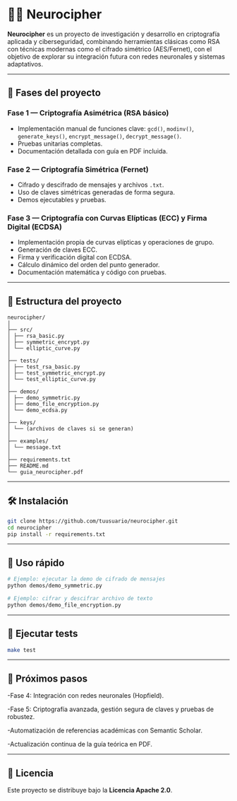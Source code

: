 # 🧠🔐 Neurocipher

**Neurocipher** es un proyecto de investigación y desarrollo en criptografía aplicada y ciberseguridad, combinando herramientas clásicas como RSA con técnicas modernas como el cifrado simétrico (AES/Fernet), con el objetivo de explorar su integración futura con redes neuronales y sistemas adaptativos.

---

## 📌 Fases del proyecto

### Fase 1 — Criptografía Asimétrica (RSA básico)

- Implementación manual de funciones clave: `gcd()`, `modinv()`, `generate_keys()`, `encrypt_message()`, `decrypt_message()`.
- Pruebas unitarias completas.
- Documentación detallada con guía en PDF incluida.

### Fase 2 — Criptografía Simétrica (Fernet)

- Cifrado y descifrado de mensajes y archivos `.txt`.
- Uso de claves simétricas generadas de forma segura.
- Demos ejecutables y pruebas.

### Fase 3 — Criptografía con Curvas Elípticas (ECC) y Firma Digital (ECDSA)

- Implementación propia de curvas elípticas y operaciones de grupo.
- Generación de claves ECC.
- Firma y verificación digital con ECDSA.
- Cálculo dinámico del orden del punto generador.
- Documentación matemática y código con pruebas.
---

## 📂 Estructura del proyecto

```
neurocipher/
│
├── src/
│ ├── rsa_basic.py
│ ├── symmetric_encrypt.py
│ └── elliptic_curve.py
│
├── tests/
│ ├── test_rsa_basic.py
│ ├── test_symmetric_encrypt.py
│ └── test_elliptic_curve.py
│
├── demos/
│ ├── demo_symmetric.py
│ ├── demo_file_encryption.py
│ └── demo_ecdsa.py
│
├── keys/
│ └── (archivos de claves si se generan)
│
├── examples/
│ └── message.txt
│
├── requirements.txt
├── README.md
└── guia_neurocipher.pdf
```

---

## 🛠️ Instalación

```bash
git clone https://github.com/tuusuario/neurocipher.git
cd neurocipher
pip install -r requirements.txt
```

---

## 🚀 Uso rápido

```bash
# Ejemplo: ejecutar la demo de cifrado de mensajes
python demos/demo_symmetric.py

# Ejemplo: cifrar y descifrar archivo de texto
python demos/demo_file_encryption.py
```

---

## 🧪 Ejecutar tests

```bash
make test
```

---

## 🧩 Próximos pasos

-Fase 4: Integración con redes neuronales (Hopfield).

-Fase 5: Criptografía avanzada, gestión segura de claves y pruebas de robustez.

-Automatización de referencias académicas con Semantic Scholar.

-Actualización continua de la guía teórica en PDF.

---

## 📄 Licencia

Este proyecto se distribuye bajo la **Licencia Apache 2.0**.
